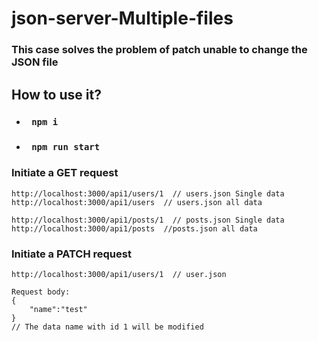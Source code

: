 # json-server-Multiple-files

### This case solves the problem of patch unable to change the JSON file

## How to use it?

- ### `  npm i  `

- ### `  npm run start  `


### Initiate a GET request 

```
http://localhost:3000/api1/users/1  // users.json Single data
http://localhost:3000/api1/users  // users.json all data

http://localhost:3000/api1/posts/1  // posts.json Single data
http://localhost:3000/api1/posts  //posts.json all data
```

### Initiate a PATCH request 

```
http://localhost:3000/api1/users/1  // user.json

Request body:
{
    "name":"test"
}
// The data name with id 1 will be modified
```

